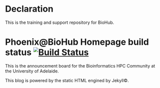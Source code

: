 # Declaration

This is the training and support repository for BioHub.


Phoenix@BioHub Homepage build status [![Build Status](https://travis-ci.org/PhoenixHPC/Phoenix-BioHub-Support.svg?branch=gh-pages)](https://travis-ci.org/PhoenixHPC/Phoenix-BioHub-Support)
=======
This is the announcement board for the Bioinformatics HPC Community at the University of Adelaide. <br>

This blog is powered by the static HTML engined by Jekyll:copyright:.
